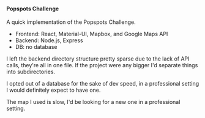 #### Popspots Challenge

A quick implementation of the Popspots Challenge.

* Frontend: React, Material-UI, Mapbox, and Google Maps API
* Backend: Node.js, Express
* DB: no database

I left the backend directory structure pretty sparse due 
to the lack of API calls, they're all in one file. If the project
were any bigger I'd separate things into subdirectories.

I opted out of a database for the sake of dev speed, in a 
professional setting I would definitely expect to have one.

The map I used is slow, I'd be looking for a new one in a 
professional setting.
